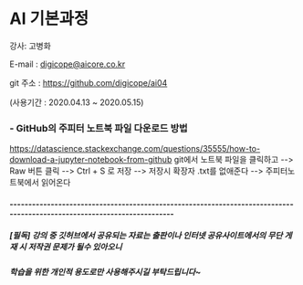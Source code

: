 # AI 기본과정

강사: 고병화

E-mail : digicope@aicore.co.kr


git 주소 :    https://github.com/digicope/ai04

(사용기간 : 2020.04.13  ~ 2020.05.15)


### - GitHub의 주피터 노트북 파일 다운로드 방법
https://datascience.stackexchange.com/questions/35555/how-to-download-a-jupyter-notebook-from-github
git에서 노트북 파일을 클릭하고 --> Raw 버튼 클릭  --> Ctrl + S 로 저장  --> 저장시 확장자 .txt를 없애준다 --> 주피터노트북에서 읽어온다

 
#### ------------------------------------------------------------------------------------------------------------------------

##### [필독] 강의 중 깃허브에서 공유되는 자료는 출판이나 인터넷 공유사이트에서의 무단 게재 시 저작권 문제가 될수 있아오니
#####        학습을 위한 개인적 용도로만 사용해주시길 부탁드립니다~       
